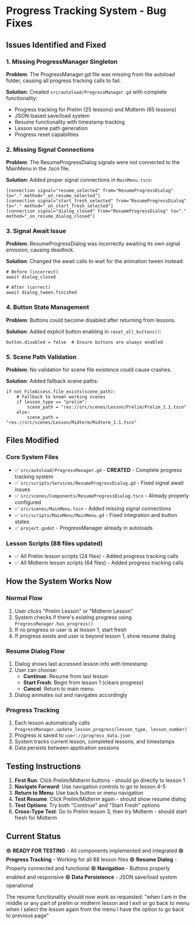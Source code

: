 # Progress Tracking System - Bug Fixes

## Issues Identified and Fixed

### 1. Missing ProgressManager Singleton
**Problem**: The ProgressManager.gd file was missing from the autoload folder, causing all progress tracking calls to fail.

**Solution**: Created `src/autoload/ProgressManager.gd` with complete functionality:
- Progress tracking for Prelim (25 lessons) and Midterm (65 lessons)
- JSON-based save/load system
- Resume functionality with timestamp tracking
- Lesson scene path generation
- Progress reset capabilities

### 2. Missing Signal Connections
**Problem**: The ResumeProgressDialog signals were not connected to the MainMenu in the .tscn file.

**Solution**: Added proper signal connections in `MainMenu.tscn`:
```
[connection signal="resume_selected" from="ResumeProgressDialog" to="." method="_on_resume_selected"]
[connection signal="start_fresh_selected" from="ResumeProgressDialog" to="." method="_on_start_fresh_selected"]
[connection signal="dialog_closed" from="ResumeProgressDialog" to="." method="_on_resume_dialog_closed"]
```

### 3. Signal Await Issue
**Problem**: ResumeProgressDialog was incorrectly awaiting its own signal emission, causing deadlock.

**Solution**: Changed the await calls to wait for the animation tween instead:
```gdscript
# Before (incorrect)
await dialog_closed

# After (correct)
await dialog_tween.finished
```

### 4. Button State Management
**Problem**: Buttons could become disabled after returning from lessons.

**Solution**: Added explicit button enabling in `reset_all_buttons()`:
```gdscript
button.disabled = false  # Ensure buttons are always enabled
```

### 5. Scene Path Validation
**Problem**: No validation for scene file existence could cause crashes.

**Solution**: Added fallback scene paths:
```gdscript
if not FileAccess.file_exists(scene_path):
    # Fallback to known working scenes
    if lesson_type == "prelim":
        scene_path = "res://src/scenes/Lesson/Prelim/Prelim_1.1.tscn"
    else:
        scene_path = "res://src/scenes/Lesson/Midterm/Midterm_1.1.tscn"
```

## Files Modified

### Core System Files
- ✅ `src/autoload/ProgressManager.gd` - **CREATED** - Complete progress tracking system
- ✅ `src/scripts/Services/ResumeProgressDialog.gd` - Fixed signal await issues
- ✅ `src/scenes/Components/ResumeProgressDialog.tscn` - Already properly configured
- ✅ `src/scenes/MainMenu.tscn` - Added missing signal connections
- ✅ `src/scripts/MainMenu/MainMenu.gd` - Fixed integration and button states
- ✅ `project.godot` - ProgressManager already in autoloads

### Lesson Scripts (88 files updated)
- ✅ All Prelim lesson scripts (24 files) - Added progress tracking calls
- ✅ All Midterm lesson scripts (64 files) - Added progress tracking calls

## How the System Works Now

### Normal Flow
1. User clicks "Prelim Lesson" or "Midterm Lesson"
2. System checks if there's existing progress using `ProgressManager.has_progress()`
3. If no progress or user is at lesson 1, start fresh
4. If progress exists and user is beyond lesson 1, show resume dialog

### Resume Dialog Flow
1. Dialog shows last accessed lesson info with timestamp
2. User can choose:
   - **Continue**: Resume from last lesson
   - **Start Fresh**: Begin from lesson 1 (clears progress)
   - **Cancel**: Return to main menu
3. Dialog animates out and navigates accordingly

### Progress Tracking
1. Each lesson automatically calls `ProgressManager.update_lesson_progress(lesson_type, lesson_number)`
2. Progress is saved to `user://progress_data.json`
3. System tracks current lesson, completed lessons, and timestamps
4. Data persists between application sessions

## Testing Instructions

1. **First Run**: Click Prelim/Midterm buttons - should go directly to lesson 1
2. **Navigate Forward**: Use navigation controls to go to lesson 4-5
3. **Return to Menu**: Use back button or menu navigation
4. **Test Resume**: Click Prelim/Midterm again - should show resume dialog
5. **Test Options**: Try both "Continue" and "Start Fresh" options
6. **Cross-Type Test**: Go to Prelim lesson 3, then try Midterm - should start fresh for Midterm

## Current Status

🟢 **READY FOR TESTING** - All components implemented and integrated
🟢 **Progress Tracking** - Working for all 88 lesson files
🟢 **Resume Dialog** - Properly connected and functional
🟢 **Navigation** - Buttons properly enabled and responsive
🟢 **Data Persistence** - JSON save/load system operational

The resume functionality should now work as requested: "when I am in the middle or any part of prelim or midterm lesson and I exit or go back to menu when I select the lesson again from the menu I have the option to go back to previous page"
